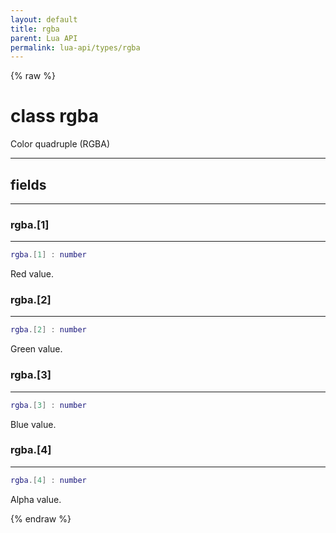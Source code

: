 ```yaml
---
layout: default
title: rgba
parent: Lua API
permalink: lua-api/types/rgba
---
```


{% raw %}

# class rgba





Color quadruple (RGBA)







---



## fields
---

### rgba.[1]
---
```lua
rgba.[1] : number
```



Red value.








### rgba.[2]
---
```lua
rgba.[2] : number
```



Green value.








### rgba.[3]
---
```lua
rgba.[3] : number
```



Blue value.








### rgba.[4]
---
```lua
rgba.[4] : number
```



Alpha value.










{% endraw %}